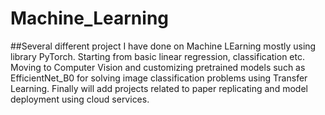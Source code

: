 # Machine_Learning
##Several different project I have done on Machine LEarning mostly using library PyTorch. Starting from basic linear regression, classification etc. Moving to Computer Vision and customizing pretrained models such as EfficientNet_B0 for solving image classification problems using Transfer Learning. Finally will add projects related to paper replicating and model deployment using cloud services.
